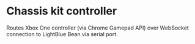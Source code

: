 # Chassis kit controller

Routes Xbox One controller (via Chrome Gamepad API) over WebSocket connection to LightBlue Bean via serial port.